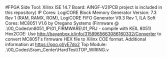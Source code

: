 #FPGA Side
Tool: 		Xilinx ISE 14.7
Board: 		AINGF-V2(PCB project is included in this repository)
IP Cores:	LogiCORE Block Memory Generator Version: 7.3 Rev 1 (RAM, RAMX, ROM), LogiCORE FIFO Generator V9.3 Rev 1, ILA
Soft Cores:	MC8051 V1.6 by Oregano Systems (Firmware @ .\00_Codes\m8051_IP\01_FIRMWARE\01_PRJ - compile with KEIL 8051)
Hex2COE:	Use http://bayanbox.ir/info/3158965663086160332/Converter to convert MC8051's firmware HEX file to Xilinx COE format. Additional information at https://goo.gl/yE7do2
Top Module:	.\00_Codes\Sram_Center\HardTest\TOP_WIRING.v

